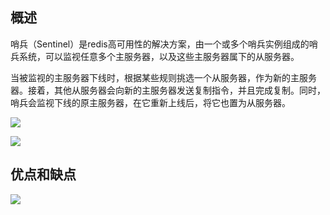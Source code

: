 

## 概述

哨兵（Sentinel）是redis高可用性的解决方案，由一个或多个哨兵实例组成的哨兵系统，可以监视任意多个主服务器，以及这些主服务器属下的从服务器。

当被监视的主服务器下线时，根据某些规则挑选一个从服务器，作为新的主服务器。接着，其他从服务器会向新的主服务器发送复制指令，并且完成复制。同时，哨兵会监视下线的原主服务器，在它重新上线后，将它也置为从服务器。



![](https://youpaiyun.zongqilive.cn/image/20200613180758.png)

![](https://youpaiyun.zongqilive.cn/image/20200613180810.png)



## 优点和缺点

![](https://youpaiyun.zongqilive.cn/image/20200613181037.png)











